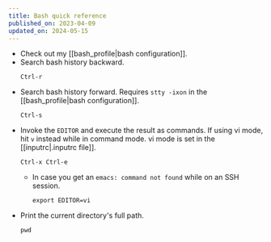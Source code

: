 ```yaml
---
title: Bash quick reference
published_on: 2023-04-09
updated_on: 2024-05-15
---
```

- Check out my [[bash_profile|bash configuration]].
- Search bash history backward.
    ```
    Ctrl-r
    ```
- Search bash history forward. Requires `stty -ixon` in the [[bash_profile|bash configuration]].
    ```
    Ctrl-s
    ```
- Invoke the `EDITOR` and execute the result as commands. If using vi mode, hit `v` instead while in command mode. vi mode is set in the [[inputrc|.inputrc file]].
    ```
    Ctrl-x Ctrl-e
    ```
    - In case you get an `emacs: command not found` while on an SSH session.
        ```
        export EDITOR=vi
        ```
- Print the current directory's full path.
    ```
    pwd
    ```

